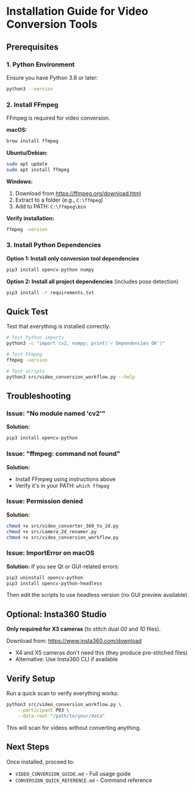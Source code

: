 # Installation Guide for Video Conversion Tools

## Prerequisites

### 1. Python Environment

Ensure you have Python 3.8 or later:
```bash
python3 --version
```

### 2. Install FFmpeg

FFmpeg is required for video conversion.

**macOS:**
```bash
brew install ffmpeg
```

**Ubuntu/Debian:**
```bash
sudo apt update
sudo apt install ffmpeg
```

**Windows:**
1. Download from https://ffmpeg.org/download.html
2. Extract to a folder (e.g., `C:\ffmpeg`)
3. Add to PATH: `C:\ffmpeg\bin`

**Verify installation:**
```bash
ffmpeg -version
```

### 3. Install Python Dependencies

**Option 1: Install only conversion tool dependencies**
```bash
pip3 install opencv-python numpy
```

**Option 2: Install all project dependencies** (includes pose detection)
```bash
pip3 install -r requirements.txt
```

## Quick Test

Test that everything is installed correctly:

```bash
# Test Python imports
python3 -c "import cv2, numpy; print('✓ Dependencies OK')"

# Test FFmpeg
ffmpeg -version

# Test scripts
python3 src/video_conversion_workflow.py --help
```

## Troubleshooting

### Issue: "No module named 'cv2'"

**Solution:**
```bash
pip3 install opencv-python
```

### Issue: "ffmpeg: command not found"

**Solution:**
- Install FFmpeg using instructions above
- Verify it's in your PATH: `which ffmpeg`

### Issue: Permission denied

**Solution:**
```bash
chmod +x src/video_converter_360_to_2d.py
chmod +x src/camera_2d_renamer.py
chmod +x src/video_conversion_workflow.py
```

### Issue: ImportError on macOS

**Solution:**
If you see Qt or GUI-related errors:
```bash
pip3 uninstall opencv-python
pip3 install opencv-python-headless
```

Then edit the scripts to use headless version (no GUI preview available).

## Optional: Insta360 Studio

**Only required for X3 cameras** (to stitch dual _00_ and _10_ files).

Download from: https://www.insta360.com/download

- X4 and X5 cameras don't need this (they produce pre-stitched files)
- Alternative: Use Insta360 CLI if available

## Verify Setup

Run a quick scan to verify everything works:

```bash
python3 src/video_conversion_workflow.py \
    --participant P03 \
    --data-root "/path/to/your/data"
```

This will scan for videos without converting anything.

## Next Steps

Once installed, proceed to:
- `VIDEO_CONVERSION_GUIDE.md` - Full usage guide
- `CONVERSION_QUICK_REFERENCE.md` - Command reference
